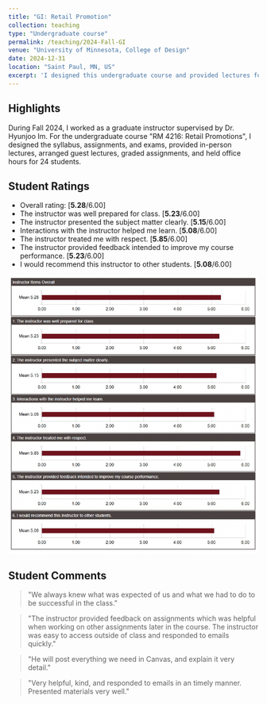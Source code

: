 ```yaml
---
title: "GI: Retail Promotion"
collection: teaching
type: "Undergraduate course"
permalink: /teaching/2024-Fall-GI
venue: "University of Minnesota, College of Design"
date: 2024-12-31
location: "Saint Paul, MN, US"
excerpt: 'I designed this undergraduate course and provided lectures for 24 students.'
---
```


## Highlights

During Fall 2024, I worked as a graduate instructor supervised by Dr. Hyunjoo Im. For the undergraduate course "RM 4216: Retail Promotions", I designed the syllabus, assignments, and exams, provided in-person lectures, arranged guest lectures, graded assignments, and held office hours for 24 students.

## Student Ratings

- Overall rating: \[**5.28**/6.00\]
- The instructor was well prepared for class. \[**5.23**/6.00\]
- The instructor presented the subject matter clearly. \[**5.15**/6.00\]
- Interactions with the instructor helped me learn. \[**5.08**/6.00\]
- The instructor treated me with respect. \[**5.85**/6.00\]
- The instructor provided feedback intended to improve my course performance. \[**5.23**/6.00\]
- I would recommend this instructor to other students. \[**5.08**/6.00\]

<p align="center">
  <img src="/images/GI-RM4216-Rating.png" alt="GI-RM4216-Rating" width="600"/>
</p>

## Student Comments

> "We always knew what was expected of us and what we had to do to be successful in the class."

> "The instructor provided feedback on assignments which was helpful when working on other assignments later in the course. The
instructor was easy to access outside of class and responded to emails quickly."

> "He will post everything we need in Canvas, and explain it very detail."

> "Very helpful, kind, and responded to emails in an timely manner. Presented materials very well."

